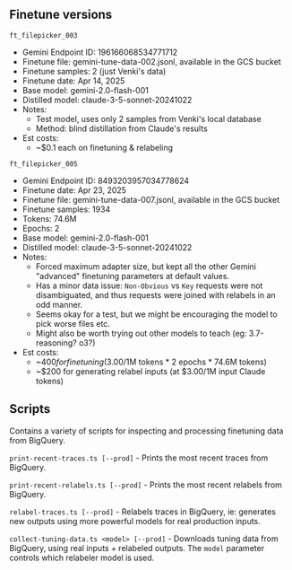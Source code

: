 ## Finetune versions

`ft_filepicker_003`
- Gemini Endpoint ID: 196166068534771712
- Finetune file: gemini-tune-data-002.jsonl, available in the GCS bucket
- Finetune samples: 2 (just Venki's data)
- Finetune date: Apr 14, 2025
- Base model: gemini-2.0-flash-001
- Distilled model: claude-3-5-sonnet-20241022
- Notes: 
  - Test model, uses only 2 samples from Venki's local database 
  - Method: blind distillation from Claude's results 
- Est costs:
  - ~$0.1 each on finetuning & relabeling

`ft_filepicker_005`
- Gemini Endpoint ID: 8493203957034778624
- Finetune date: Apr 23, 2025
- Finetune file: gemini-tune-data-007.jsonl, available in the GCS bucket
- Finetune samples: 1934
- Tokens: 74.6M
- Epochs: 2
- Base model: gemini-2.0-flash-001
- Distilled model: claude-3-5-sonnet-20241022 
- Notes: 
  - Forced maximum adapter size, but kept all the other Gemini "advanced" finetuning parameters at default values. 
  - Has a minor data issue: `Non-Obvious` vs `Key` requests were not disambiguated, and thus requests were joined with relabels in an odd manner.
  - Seems okay for a test, but we might be encouraging the model to pick worse files etc. 
  - Might also be worth trying out other models to teach (eg: 3.7-reasoning? o3?)
- Est costs:
  - ~$400 for finetuning ($3.00/1M tokens * 2 epochs * 74.6M tokens)
  - ~$200 for generating relabel inputs (at $3.00/1M input Claude tokens)

## Scripts

Contains a variety of scripts for inspecting and processing finetuning data from BigQuery.

`print-recent-traces.ts [--prod]` - Prints the most recent traces from BigQuery.

`print-recent-relabels.ts [--prod]` - Prints the most recent relabels from BigQuery.

`relabel-traces.ts [--prod]` - Relabels traces in BigQuery, ie: generates new outputs using more powerful models for real production inputs.

`collect-tuning-data.ts <model> [--prod]` - Downloads tuning data from BigQuery, using real inputs + relabeled outputs. The `model` parameter controls which relabeler model is used. 

